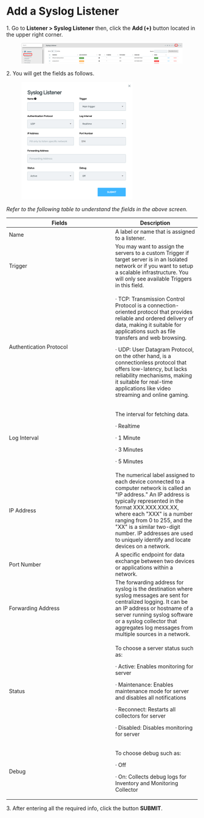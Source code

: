 # Add a Syslog Listener

1\.      Go to **Listener > Syslog Listener** then, click the **Add (+)** button located in the upper right corner.&#x20;

<figure><img src="../../../../.gitbook/assets/image (310).png" alt=""><figcaption></figcaption></figure>

2\.      You will get the fields as follows.&#x20;

<div align="left">

<figure><img src="../../../../.gitbook/assets/image (311).png" alt="" width="292"><figcaption></figcaption></figure>

</div>

_Refer to the following table to understand the fields in the above screen._&#x20;

<table><thead><tr><th width="266">Fields</th><th>Description</th></tr></thead><tbody><tr><td>Name </td><td>A label or name that is assigned to a listener. </td></tr><tr><td>Trigger</td><td>You may want to assign the servers to a custom Trigger if target server is in an Isolated network or if you want to setup a scalable infrastructure. You will only see available Triggers in this field.</td></tr><tr><td>Authentication Protocol</td><td><p>·       TCP: Transmission Control Protocol is a connection-oriented protocol that provides reliable and ordered delivery of data, making it suitable for applications such as file transfers and web browsing.</p><p>·       UDP: User Datagram Protocol, on the other hand, is a connectionless protocol that offers low-latency, but lacks reliability mechanisms, making it suitable for real-time applications like video streaming and online gaming.</p></td></tr><tr><td>Log Interval</td><td><p>The interval for fetching data.</p><p>·       Realtime</p><p>·       1 Minute</p><p>·       3 Minutes</p><p>·       5 Minutes</p></td></tr><tr><td>IP Address </td><td>The numerical label assigned to each device connected to a computer network is called an "IP address." An IP address is typically represented in the format XXX.XXX.XXX.XX, where each "XXX" is a number ranging from 0 to 255, and the "XX" is a similar two-digit number. IP addresses are used to uniquely identify and locate devices on a network. </td></tr><tr><td>Port Number </td><td> A specific endpoint for data exchange between two devices or applications within a network. </td></tr><tr><td>Forwarding Address </td><td>The forwarding address for syslog is the destination where syslog messages are sent for centralized logging. It can be an IP address or hostname of a server running syslog software or a syslog collector that aggregates log messages from multiple sources in a network. </td></tr><tr><td>Status </td><td><p>To choose a server status such as: </p><p>·       Active: Enables monitoring for server</p><p>·       Maintenance: Enables maintenance mode for server and disables all notifications</p><p>·       Reconnect: Restarts all collectors for server</p><p>·       Disabled: Disables monitoring for server</p></td></tr><tr><td>Debug </td><td><p>To choose debug such as:</p><p>·       Off</p><p>·       On: Collects debug logs for Inventory and Monitoring Collector</p></td></tr></tbody></table>

3\.      After entering all the required info, click the button **SUBMIT**.
